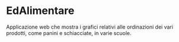 # EdAlimentare
Applicazione web che mostra i grafici relativi alle ordinazioni dei vari prodotti, come panini e schiacciate, in varie scuole.
